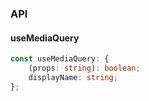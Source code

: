 

### API

#### useMediaQuery

```ts
const useMediaQuery: {
    (props: string): boolean;
    displayName: string;
};
```

